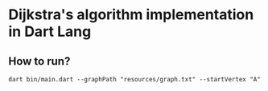# Dijkstra's algorithm implementation in Dart Lang

## How to run?
```
dart bin/main.dart --graphPath "resources/graph.txt" --startVertex "A"
```